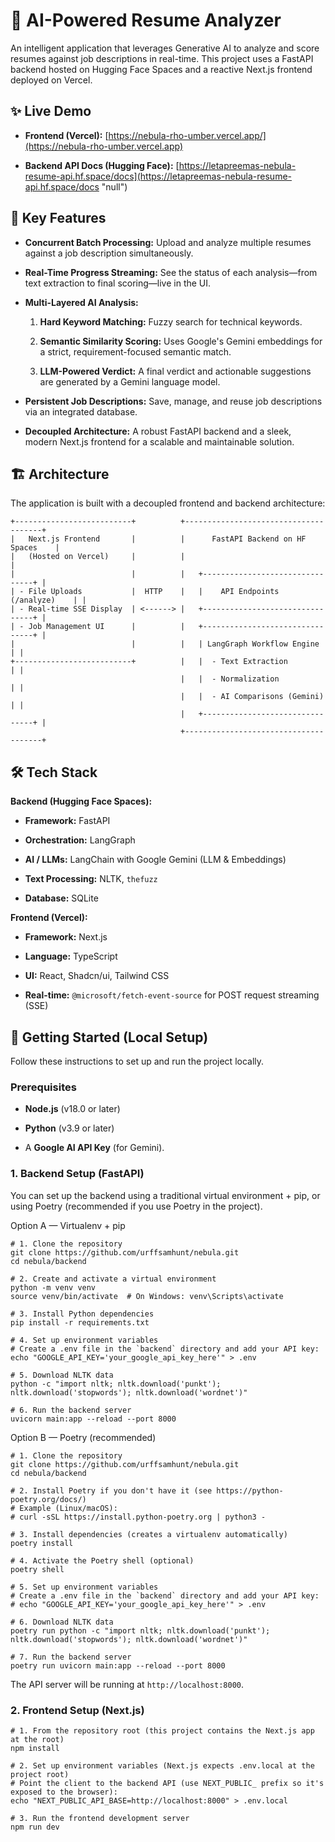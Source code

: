 # 🚀 AI-Powered Resume Analyzer

An intelligent application that leverages Generative AI to analyze and score resumes against job descriptions in real-time. This project uses a FastAPI backend hosted on Hugging Face Spaces and a reactive Next.js frontend deployed on Vercel.

## ✨ Live Demo

- **Frontend (Vercel):** [https://nebula-rho-umber.vercel.app/](https://nebula-rho-umber.vercel.app)
    
- **Backend API Docs (Hugging Face):** [https://letapreemas-nebula-resume-api.hf.space/docs](https://letapreemas-nebula-resume-api.hf.space/docs "null")
    

## 🌟 Key Features

- **Concurrent Batch Processing:** Upload and analyze multiple resumes against a job description simultaneously.
    
- **Real-Time Progress Streaming:** See the status of each analysis—from text extraction to final scoring—live in the UI.
    
- **Multi-Layered AI Analysis:**
    
    1. **Hard Keyword Matching:** Fuzzy search for technical keywords.
        
    2. **Semantic Similarity Scoring:** Uses Google's Gemini embeddings for a strict, requirement-focused semantic match.
        
    3. **LLM-Powered Verdict:** A final verdict and actionable suggestions are generated by a Gemini language model.
        
- **Persistent Job Descriptions:** Save, manage, and reuse job descriptions via an integrated database.
    
- **Decoupled Architecture:** A robust FastAPI backend and a sleek, modern Next.js frontend for a scalable and maintainable solution.
    

## 🏗️ Architecture

The application is built with a decoupled frontend and backend architecture:

```
+--------------------------+          +--------------------------------------+
|   Next.js Frontend       |          |      FastAPI Backend on HF Spaces    |
|   (Hosted on Vercel)     |          |                                      |
|                          |          |   +--------------------------------+ |
| - File Uploads           |  HTTP    |   |    API Endpoints (/analyze)    | |
| - Real-time SSE Display  | <------> |   +--------------------------------+ |
| - Job Management UI      |          |   +--------------------------------+ |
|                          |          |   | LangGraph Workflow Engine      | |
+--------------------------+          |   |  - Text Extraction             | |
                                      |   |  - Normalization               | |
                                      |   |  - AI Comparisons (Gemini)     | |
                                      |   +--------------------------------+ |
                                      +--------------------------------------+
```

## 🛠️ Tech Stack

**Backend (Hugging Face Spaces):**

- **Framework:** FastAPI
    
- **Orchestration:** LangGraph
    
- **AI / LLMs:** LangChain with Google Gemini (LLM & Embeddings)
    
- **Text Processing:** NLTK, `thefuzz`
    
- **Database:** SQLite
    

**Frontend (Vercel):**

- **Framework:** Next.js
    
- **Language:** TypeScript
    
- **UI:** React, Shadcn/ui, Tailwind CSS
    
- **Real-time:** `@microsoft/fetch-event-source` for POST request streaming (SSE)
    

## 🚀 Getting Started (Local Setup)

Follow these instructions to set up and run the project locally.

### Prerequisites

- **Node.js** (v18.0 or later)
    
- **Python** (v3.9 or later)
    
- A **Google AI API Key** (for Gemini).
    

### 1. Backend Setup (FastAPI)

You can set up the backend using a traditional virtual environment + pip, or using Poetry (recommended if you use Poetry in the project).

Option A — Virtualenv + pip

```
# 1. Clone the repository
git clone https://github.com/urffsamhunt/nebula.git
cd nebula/backend

# 2. Create and activate a virtual environment
python -m venv venv
source venv/bin/activate  # On Windows: venv\Scripts\activate

# 3. Install Python dependencies
pip install -r requirements.txt

# 4. Set up environment variables
# Create a .env file in the `backend` directory and add your API key:
echo "GOOGLE_API_KEY='your_google_api_key_here'" > .env

# 5. Download NLTK data
python -c "import nltk; nltk.download('punkt'); nltk.download('stopwords'); nltk.download('wordnet')"

# 6. Run the backend server
uvicorn main:app --reload --port 8000
```

Option B — Poetry (recommended)

```
# 1. Clone the repository
git clone https://github.com/urffsamhunt/nebula.git
cd nebula/backend

# 2. Install Poetry if you don't have it (see https://python-poetry.org/docs/)
# Example (Linux/macOS):
# curl -sSL https://install.python-poetry.org | python3 -

# 3. Install dependencies (creates a virtualenv automatically)
poetry install

# 4. Activate the Poetry shell (optional)
poetry shell

# 5. Set up environment variables
# Create a .env file in the `backend` directory and add your API key:
# echo "GOOGLE_API_KEY='your_google_api_key_here'" > .env

# 6. Download NLTK data
poetry run python -c "import nltk; nltk.download('punkt'); nltk.download('stopwords'); nltk.download('wordnet')"

# 7. Run the backend server
poetry run uvicorn main:app --reload --port 8000
```

The API server will be running at `http://localhost:8000`.

### 2. Frontend Setup (Next.js)

```
# 1. From the repository root (this project contains the Next.js app at the root)
npm install

# 2. Set up environment variables (Next.js expects .env.local at the project root)
# Point the client to the backend API (use NEXT_PUBLIC_ prefix so it's exposed to the browser):
echo "NEXT_PUBLIC_API_BASE=http://localhost:8000" > .env.local

# 3. Run the frontend development server
npm run dev
```
